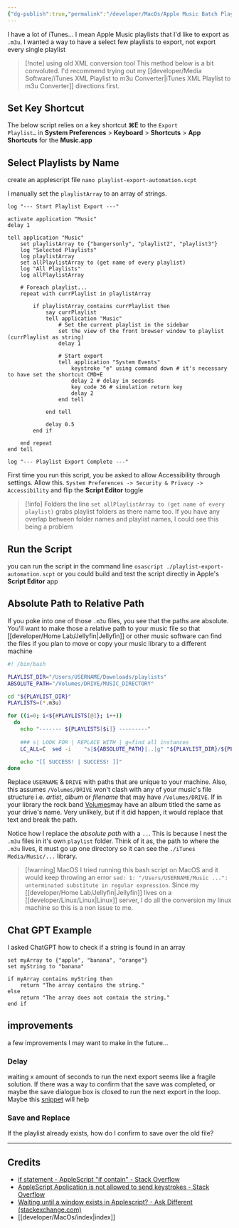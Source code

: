 ```yaml
---
{"dg-publish":true,"permalink":"/developer/MacOs/Apple Music Batch Playlist Export/","tags":["Apple","script","automation","music","bash"],"created":"2024-02-29T22:19:56.077-06:00","updated":"2024-06-04T15:45:12.000-05:00"}
---
```


I have a lot of iTunes... I mean Apple Music playlists that I'd like to export as `.m3u`. I wanted a way to have a select few playlists to export, not export every single playlist

> [!note] using old XML conversion tool
> This method below is a bit convoluted. I'd recommend trying out my [[developer/Media Software/iTunes XML Playlist to m3u Converter\|iTunes XML Playlist to m3u Converter]] directions first.
## Set Key Shortcut
The below script relies on a key shortcut **⌘E** to the `Export Playlist…` in **System Preferences** > **Keyboard** > **Shortcuts** > **App Shortcuts** for the **Music.app**

## Select Playlists by Name
create an applescript file `nano playlist-export-automation.scpt`

I manually set the `playlistArray` to an array of strings. 
```applescript
log "--- Start Playlist Export ---"

activate application "Music"
delay 1

tell application "Music"
	set playlistArray to {"bangersonly", "playlist2", "playlist3"}
	log "Selected Playlists"
	log playlistArray
	set allPlaylistArray to (get name of every playlist)
	log "All Playlists"
	log allPlaylistArray
	
	# Foreach playlist...
	repeat with currPlaylist in playlistArray
		
		if playlistArray contains currPlaylist then
			say currPlaylist
			tell application "Music"
				# Set the current playlist in the sidebar
				set the view of the front browser window to playlist (currPlaylist as string)
				delay 1
				
				# Start export
				tell application "System Events"
					keystroke "e" using command down # it's necessary to have set the shortcut CMD+E
					delay 2 # delay in seconds
					key code 36 # simulation return key
					delay 2
				end tell
				
			end tell
			
			delay 0.5
		end if
		
	end repeat
end tell

log "--- Playlist Export Complete ---"
```

First time you run this script, you be asked to allow Accessibility through settings. Allow this. `System Preferences -> Security & Privacy -> Accessibility` and flip the **Script Editor** toggle

> [!info] Folders
the line `set allPlaylistArray to (get name of every playlist)` grabs playlist folders as there name too. If you have any overlap between folder names and playlist names, I could see this being a problem

## Run the Script
you can run the script in the command line `osascript ./playlist-export-automation.scpt` or you could build and test the script directly in Apple's **Script Editor** app

## Absolute Path to Relative Path
If you poke into one of those `.m3u` files, you see that the paths are absolute. You'll want to make those a relative path to your music file so that [[developer/Home Lab/Jellyfin\|Jellyfin]] or other music software can find the files if you plan to move or copy your music library to a different machine

```bash
#! /bin/bash 

PLAYLIST_DIR="/Users/USERNAME/Downloads/playlists"
ABSOLUTE_PATH="/Volumes/DRIVE/MUSIC_DIRECTORY"

cd "${PLAYLIST_DIR}"
PLAYLISTS=(*.m3u)

for ((i=0; i<${#PLAYLISTS[@]}; i++))
  do
	echo "------- ${PLAYLISTS[$i]} ---------" 
  
	### s| LOOK FOR | REPLACE WITH | g=find all instances
	LC_ALL=C  sed -i    "s|${ABSOLUTE_PATH}|..|g" "${PLAYLIST_DIR}/${PLAYLISTS[$i]}"

	echo "[[ SUCCESS! | SUCCESS! ]]"
done
```

Replace `USERNAME` & `DRIVE` with paths that are unique to your machine. Also, this assumes `/Volumes/DRIVE` won't clash with any of your music's file structure i.e. *artist*, *album* or *filename* that may have `/Volumes/DRIVE`. If in your library the rock band [Volumes](https://volumesofficial.com/)may have an album titled the same as your drive's name. Very unlikely, but if it did happen, it would replace that text and break the path.

Notice how I replace the *absolute path* with a `..`. This is because I nest the `.m3u` files in it's own `playlist` folder. Think of it as, the path to where the `.m3u` lives, it must go up one directory so it can see the `./iTunes Media/Music/...` library.

> [!warning] MacOS
> I tried running this bash script on MacOS and it would keep throwing an error `sed: 1: "/Users/USERNAME/Music ...": unterminated substitute in regular expression`. Since my [[developer/Home Lab/Jellyfin\|Jellyfin]] lives on a [[developer/Linux/Linux\|Linux]] server, I do all the conversion my linux machine so this is a non issue to me.

## Chat GPT Example
I asked ChatGPT how to check if a string is found in an array

```applescript
set myArray to {"apple", "banana", "orange"}
set myString to "banana"

if myArray contains myString then
    return "The array contains the string."
else
    return "The array does not contain the string."
end if

```


## improvements
a few improvements I may want to make in the future...

### Delay
waiting x amount of seconds to run the next export seems like a fragile solution. If there was a way to confirm that the save was completed, or maybe the save dialogue box is closed to run the next export in the loop. Maybe this [snippet](https://apple.stackexchange.com/questions/121810/waiting-until-a-window-exists-in-applescript) will help

### Save and Replace
If the playlist already exists, how do I confirm to save over the old file?

---
## Credits
- [if statement - AppleScript "if contain" - Stack Overflow](https://stackoverflow.com/questions/43780648/applescript-if-contain)
- [AppleScript Application is not allowed to send keystrokes - Stack Overflow](https://stackoverflow.com/questions/54973241/applescript-application-is-not-allowed-to-send-keystrokes)
- [Waiting until a window exists in Applescript? - Ask Different (stackexchange.com)](https://apple.stackexchange.com/questions/121810/waiting-until-a-window-exists-in-applescript)
- [[developer/MacOs/index\|index]]